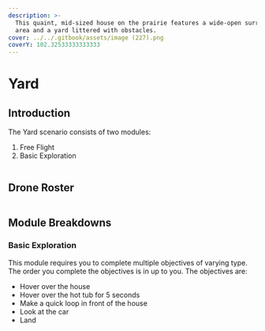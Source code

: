 ```yaml
---
description: >-
  This quaint, mid-sized house on the prairie features a wide-open surrounding
  area and a yard littered with obstacles.
cover: ../../.gitbook/assets/image (227).png
coverY: 102.32533333333333
---
```


# Yard

## Introduction

The Yard scenario consists of two modules:

1. Free Flight
2. Basic Exploration

<figure><img src="../../.gitbook/assets/image (263).png" alt=""><figcaption></figcaption></figure>

## Drone Roster

<figure><img src="../../.gitbook/assets/image (264).png" alt=""><figcaption></figcaption></figure>

## Module Breakdowns

### Basic Exploration

This module requires you to complete multiple objectives of varying type. The order you complete the objectives is in up to you. The objectives are:

* Hover over the house
* Hover over the hot tub for 5 seconds
* Make a quick loop in front of the house
* Look at the car
* Land

<figure><img src="../../.gitbook/assets/image (267).png" alt=""><figcaption></figcaption></figure>

<figure><img src="../../.gitbook/assets/image (265).png" alt=""><figcaption></figcaption></figure>

<figure><img src="../../.gitbook/assets/image (266).png" alt=""><figcaption></figcaption></figure>

<figure><img src="../../.gitbook/assets/image (268).png" alt=""><figcaption></figcaption></figure>
